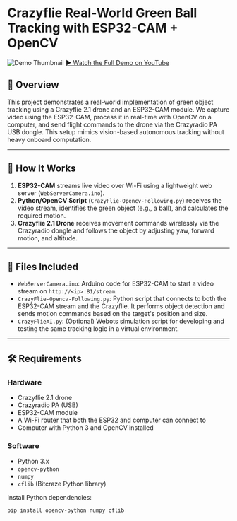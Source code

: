 # Crazyflie Real-World Green Ball Tracking with ESP32-CAM + OpenCV

![Demo Thumbnail](https://img.youtube.com/vi/9ssjhqC-uFs/0.jpg)
[▶ Watch the Full Demo on YouTube](https://www.youtube.com/watch?v=9ssjhqC-uFs)

## 📌 Overview

This project demonstrates a real-world implementation of green object tracking using a Crazyflie 2.1 drone and an ESP32-CAM module. We capture video using the ESP32-CAM, process it in real-time with OpenCV on a computer, and send flight commands to the drone via the Crazyradio PA USB dongle. This setup mimics vision-based autonomous tracking without heavy onboard computation.

---

## 🧠 How It Works

1. **ESP32-CAM** streams live video over Wi-Fi using a lightweight web server (`WebServerCamera.ino`).
2. **Python/OpenCV Script** (`CrazyFlie-Opencv-Following.py`) receives the video stream, identifies the green object (e.g., a ball), and calculates the required motion.
3. **Crazyflie 2.1 Drone** receives movement commands wirelessly via the Crazyradio dongle and follows the object by adjusting yaw, forward motion, and altitude.

---

## 📁 Files Included

- `WebServerCamera.ino`: Arduino code for ESP32-CAM to start a video stream on `http://<ip>:81/stream`.
- `CrazyFlie-Opencv-Following.py`: Python script that connects to both the ESP32-CAM stream and the Crazyflie. It performs object detection and sends motion commands based on the target's position and size.
- `CrazyFlieAI.py`: (Optional) Webots simulation script for developing and testing the same tracking logic in a virtual environment.

---

## 🛠️ Requirements

### Hardware
- Crazyflie 2.1 drone
- Crazyradio PA (USB)
- ESP32-CAM module
- A Wi-Fi router that both the ESP32 and computer can connect to
- Computer with Python 3 and OpenCV installed

### Software
- Python 3.x
- `opencv-python`
- `numpy`
- `cflib` (Bitcraze Python library)

Install Python dependencies:

```bash
pip install opencv-python numpy cflib
